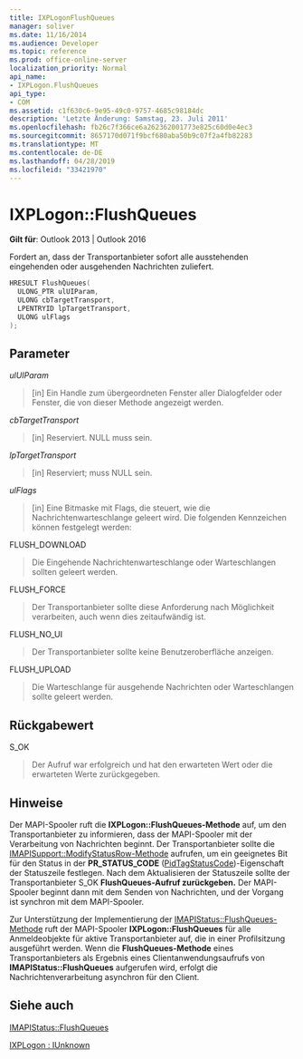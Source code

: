 ```yaml
---
title: IXPLogonFlushQueues
manager: soliver
ms.date: 11/16/2014
ms.audience: Developer
ms.topic: reference
ms.prod: office-online-server
localization_priority: Normal
api_name:
- IXPLogon.FlushQueues
api_type:
- COM
ms.assetid: c1f630c6-9e95-49c0-9757-4685c98184dc
description: 'Letzte Änderung: Samstag, 23. Juli 2011'
ms.openlocfilehash: fb26c7f366ce6a262362001773e825c60d0e4ec3
ms.sourcegitcommit: 8657170d071f9bcf680aba50b9c07f2a4fb82283
ms.translationtype: MT
ms.contentlocale: de-DE
ms.lasthandoff: 04/28/2019
ms.locfileid: "33421970"
---
```

# <a name="ixplogonflushqueues"></a>IXPLogon::FlushQueues

  
  
**Gilt für**: Outlook 2013 | Outlook 2016 
  
Fordert an, dass der Transportanbieter sofort alle ausstehenden eingehenden oder ausgehenden Nachrichten zuliefert.
  
```cpp
HRESULT FlushQueues(
  ULONG_PTR ulUIParam,
  ULONG cbTargetTransport,
  LPENTRYID lpTargetTransport,
  ULONG ulFlags
);
```

## <a name="parameters"></a>Parameter

 _ulUIParam_
  
> [in] Ein Handle zum übergeordneten Fenster aller Dialogfelder oder Fenster, die von dieser Methode angezeigt werden.
    
 _cbTargetTransport_
  
> [in] Reserviert. NULL muss sein.
    
 _lpTargetTransport_
  
> [in] Reserviert; muss NULL sein.
    
 _ulFlags_
  
> [in] Eine Bitmaske mit Flags, die steuert, wie die Nachrichtenwarteschlange geleert wird. Die folgenden Kennzeichen können festgelegt werden:
    
FLUSH_DOWNLOAD 
  
> Die Eingehende Nachrichtenwarteschlange oder Warteschlangen sollten geleert werden.
    
FLUSH_FORCE 
  
> Der Transportanbieter sollte diese Anforderung nach Möglichkeit verarbeiten, auch wenn dies zeitaufwändig ist. 
    
FLUSH_NO_UI 
  
> Der Transportanbieter sollte keine Benutzeroberfläche anzeigen.
    
FLUSH_UPLOAD 
  
> Die Warteschlange für ausgehende Nachrichten oder Warteschlangen sollte geleert werden.
    
## <a name="return-value"></a>Rückgabewert

S_OK 
  
> Der Aufruf war erfolgreich und hat den erwarteten Wert oder die erwarteten Werte zurückgegeben.
    
## <a name="remarks"></a>Hinweise

Der MAPI-Spooler ruft die **IXPLogon::FlushQueues-Methode** auf, um den Transportanbieter zu informieren, dass der MAPI-Spooler mit der Verarbeitung von Nachrichten beginnt. Der Transportanbieter sollte die [IMAPISupport::ModifyStatusRow-Methode](imapisupport-modifystatusrow.md) aufrufen, um ein geeignetes Bit für den Status in der **PR_STATUS_CODE** ([PidTagStatusCode](pidtagstatuscode-canonical-property.md))-Eigenschaft der Statuszeile festlegen. Nach dem Aktualisieren der Statuszeile sollte der Transportanbieter S_OK **FlushQueues-Aufruf zurückgeben.** Der MAPI-Spooler beginnt dann mit dem Senden von Nachrichten, und der Vorgang ist synchron mit dem MAPI-Spooler. 
  
Zur Unterstützung der Implementierung der [IMAPIStatus::FlushQueues-Methode](imapistatus-flushqueues.md) ruft der MAPI-Spooler **IXPLogon::FlushQueues** für alle Anmeldeobjekte für aktive Transportanbieter auf, die in einer Profilsitzung ausgeführt werden. Wenn die **FlushQueues-Methode** eines Transportanbieters als Ergebnis eines Clientanwendungsaufrufs von **IMAPIStatus::FlushQueues** aufgerufen wird, erfolgt die Nachrichtenverarbeitung asynchron für den Client.
  
## <a name="see-also"></a>Siehe auch



[IMAPIStatus::FlushQueues](imapistatus-flushqueues.md)
  
[IXPLogon : IUnknown](ixplogoniunknown.md)

